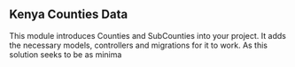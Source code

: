 ## Kenya Counties Data

This module introduces Counties and SubCounties into your project. It adds the necessary models, controllers and migrations for it to work. As this solution seeks to be as minima